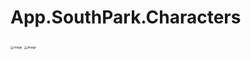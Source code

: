 # App.SouthPark.Characters

<img src="https://user-images.githubusercontent.com/33737009/184480509-7020597c-478b-42e2-8f5f-df9db50ae5b4.png" alt="image" style="zoom:33%;" />

<img src="https://user-images.githubusercontent.com/33737009/184480512-73aa5900-1fc6-4d47-9144-36ae6a7b83cc.png" alt="image" style="zoom:33%;" />
